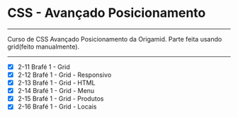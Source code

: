 # CSS - Avançado Posicionamento
---

Curso de CSS Avançado Posicionamento da Origamid.
Parte feita usando grid(feito manualmente).

---
- [x] 2-11 Brafé 1 - Grid
- [x] 2-12 Brafé 1 - Grid - Responsivo
- [x] 2-13 Brafé 1 - Grid - HTML
- [x] 2-14 Brafé 1 - Grid - Menu
- [x] 2-15 Brafé 1 - Grid - Produtos
- [x] 2-16 Brafé 1 - Grid - Locais